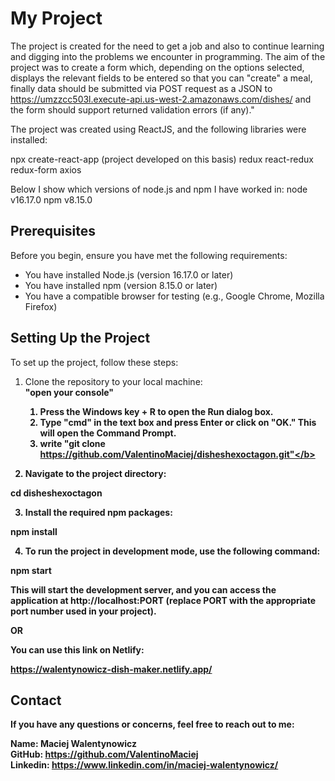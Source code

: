 # My Project

The project is created for the need to get a job and also to continue learning and digging into the problems we encounter in programming.
The aim of the project was to create a form which, depending on the options selected, displays the relevant fields to be entered
so that you can "create" a meal, finally data should be submitted via POST request as a JSON to
https://umzzcc503l.execute-api.us-west-2.amazonaws.com/dishes/ and the form should support returned validation errors (if any)."

The project was created using ReactJS, and the following libraries were installed:

npx create-react-app (project developed on this basis)
redux
react-redux
redux-form
axios

Below I show which versions of node.js and npm I have worked in:
node v16.17.0
npm v8.15.0

## Prerequisites

Before you begin, ensure you have met the following requirements:

* You have installed Node.js (version 16.17.0 or later)
* You have installed npm (version 8.15.0 or later)
* You have a compatible browser for testing (e.g., Google Chrome, Mozilla Firefox)

## Setting Up the Project

<div>To set up the project, follow these steps:

1. Clone the repository to your local machine:<br>
<b>"open your console"<br>
    1. Press the Windows key + R to open the Run dialog box.<br>
    2. Type "cmd" in the text box and press Enter or click on "OK." This will open the Command Prompt.<br>
    3. write "git clone https://github.com/ValentinoMaciej/disheshexoctagon.git"</b>

2. Navigate to the project directory:

<b>cd disheshexoctagon</b>

3. Install the required npm packages:

<b>npm install</b>

4. To run the project in development mode, use the following command:

<b>npm start</b>

This will start the development server, and you can access the application at http://localhost:PORT (replace PORT with the appropriate port number used in your project).

OR

<b>You can use this link on Netlify:</b>

https://walentynowicz-dish-maker.netlify.app/

## Contact

If you have any questions or concerns, feel free to reach out to me:

Name: Maciej Walentynowicz<br>
GitHub: https://github.com/ValentinoMaciej<br>
Linkedin: https://www.linkedin.com/in/maciej-walentynowicz/
